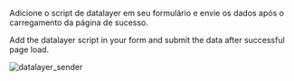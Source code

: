 Adicione o script de datalayer em seu formulário e envie os dados após o carregamento da página de sucesso. 

Add the datalayer script in your form and submit the data after successful page load.

![datalayer_sender](https://user-images.githubusercontent.com/63479793/204673361-a62732de-9553-49a4-a082-48903e613d38.png)
